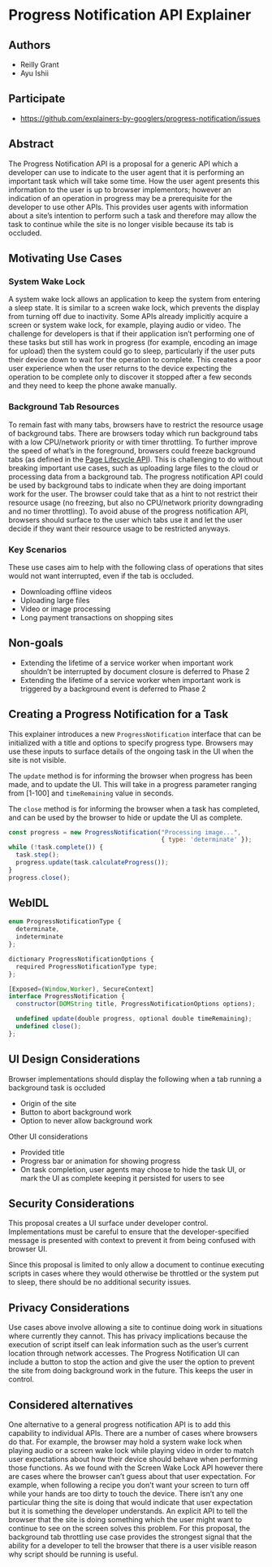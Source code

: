 # Progress Notification API Explainer

## Authors
- Reilly Grant
- Ayu Ishii

## Participate
- https://github.com/explainers-by-googlers/progress-notification/issues


## Abstract
The Progress Notification API is a proposal for a generic API which a developer can use to indicate to the user agent that it is performing an important task which will take some time. How the user agent presents this information to the user is up to browser implementors; however an indication of an operation in progress may be a prerequisite for the developer to use other APIs. This provides user agents with information about a site’s intention to perform such a task and therefore may allow the task to continue while the site is no longer visible because its tab is occluded.

## Motivating Use Cases

### System Wake Lock
A system wake lock allows an application to keep the system from entering a sleep state. It is similar to a screen wake lock, which prevents the display from turning off due to inactivity. Some APIs already implicitly acquire a screen or system wake lock, for example, playing audio or video. The challenge for developers is that if their application isn’t performing one of these tasks but still has work in progress (for example, encoding an image for upload) then the system could go to sleep, particularly if the user puts their device down to wait for the operation to complete. This creates a poor user experience when the user returns to the device expecting the operation to be complete only to discover it stopped after a few seconds and they need to keep the phone awake manually.

### Background Tab Resources
To remain fast with many tabs, browsers have to restrict the resource usage of background tabs. There are browsers today which run background tabs with a low CPU/network priority or with timer throttling. To further improve the speed of what’s in the foreground, browsers could freeze background tabs (as defined in the [Page Lifecycle API](https://wicg.github.io/page-lifecycle/spec.html)). This is challenging to do without breaking important use cases, such as uploading large files to the cloud or processing data from a background tab. The progress notification API could be used by background tabs to indicate when they are doing important work for the user. The browser could take that as a hint to not restrict their resource usage (no freezing, but also no CPU/network priority downgrading and no timer throttling). To avoid abuse of the progress notification API, browsers should surface to the user which tabs use it and let the user decide if they want their resource usage to be restricted anyways.

### Key Scenarios
These use cases aim to help with the following class of operations that sites would not want interrupted, even if the tab is occluded.

* Downloading offline videos
* Uploading large files
* Video or image processing
* Long payment transactions on shopping sites

## Non-goals
* Extending the lifetime of a service worker when important work shouldn’t be interrupted by document closure is deferred to Phase 2
* Extending the lifetime of a service worker when important work is triggered by a background event is deferred to Phase 2


## Creating a Progress Notification for a Task
This explainer introduces a new `ProgressNotification` interface that can be initialized with a title and options to specify progress type. Browsers may use these inputs to surface details of the ongoing task in the UI when the site is not visible.

The `update` method is for informing the browser when progress has been made, and to update the UI. This will take in a progress parameter ranging from [1-100] and `timeRemaining` value in seconds.

The `close` method is for informing the browser when a task has completed, and can be used by the browser to hide or update the UI as complete. 

```js
const progress = new ProgressNotification("Processing image...",
                                          { type: 'determinate' });
while (!task.complete()) {
  task.step();
  progress.update(task.calculateProgress());
}
progress.close();
```

## WebIDL
```js
enum ProgressNotificationType {
  determinate,
  indeterminate
};

dictionary ProgressNotificationOptions {
  required ProgressNotificationType type;
};

[Exposed=(Window,Worker), SecureContext]
interface ProgressNotification {
  constructor(DOMString title, ProgressNotificationOptions options);

  undefined update(double progress, optional double timeRemaining);
  undefined close();
};
```

## UI Design Considerations
Browser implementations should display the following when a tab running a background task is occluded
* Origin of the site
* Button to abort background work
* Option to never allow background work

Other UI considerations
* Provided title
* Progress bar or animation for showing progress 
* On task completion, user agents may choose to hide the task UI, or mark the UI as complete keeping it persisted for users to see

## Security Considerations
This proposal creates a UI surface under developer control. Implementations must be careful to ensure that the developer-specified message is presented with context to prevent it from being confused with browser UI.

Since this proposal is limited to only allow a document to continue executing scripts in cases where they would otherwise be throttled or the system put to sleep, there should be no additional security issues. 

## Privacy Considerations
Use cases above involve allowing a site to continue doing work in situations where currently they cannot. This has privacy implications because the execution of script itself can leak information such as the user’s current location through network accesses. The Progress Notification UI can include a button to stop the action and give the user the option to prevent the site from doing background work in the future. This keeps the user in control.  

## Considered alternatives
One alternative to a general progress notification API is to add this capability to individual APIs. There are a number of cases where browsers do that. For example, the browser may hold a system wake lock when playing audio or a screen wake lock while playing video in order to match user expectations about how their device should behave when performing those functions. As we found with the Screen Wake Lock API however there are cases where the browser can’t guess about that user expectation. For example, when following a recipe you don’t want your screen to turn off while your hands are too dirty to touch the device. There isn’t any one particular thing the site is doing that would indicate that user expectation but it is something the developer understands. An explicit API to tell the browser that the site is doing something which the user might want to continue to see on the screen solves this problem. For this proposal, the background tab throttling use case provides the strongest signal that the ability for a developer to tell the browser that there is a user visible reason why script should be running is useful.

